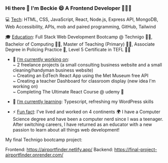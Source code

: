 ### Hi there 👋 I'm Beckie 😄 A Frontend Developer 👨🏼‍💻
 

<!--
**BeckieMorton/BeckieMorton** is a ✨ _special_ ✨ repository because its `README.md` (this file) appears on your GitHub profile. -->

💻 <ins>Tech</ins>: HTML, CSS, JavaScript, React, Node.js, Express API, MongoDB, Web Accessibility, APIs, mob and paired programming, GitHub, Tailwind


🎓 <ins>Education</ins>: Full Stack Web Development Bootcamp @ Technigo 👩‍💻, Bachelor of Computing 👩‍💻,  Master of Teaching (Primary) 👩‍🏫, Associate Degree in Policing Practice 👮, Level 5 Certificate in TEFL 👩‍🏫


- 🔭 <ins>I’m currently working on</ins>:<br>
    ~ 2 freelance projects (a small consulting business website and a small cleaning/handyman business website)<br>
    ~ Creating an EdTech React App using the Met Museum free API<br>
    ~ Creating a teacher Dashboard for classroom display (new idea I'm working on)<br>
    ~ Completing The Ultimate React Course @ udemy 🤩<br>
  
- 🌱 <ins>I’m currently learning</ins>: Typescript, refreshing my WordPress skills
  
- ⚡ <ins>Fun fact</ins>: I've lived and worked on 4 continents 🌍 I have a Computer Science degree and have been a computer nerd since I was a teenager. After switching careers, I have returned as an educator with a new passion to learn about all things web development!


My final Technigo bootcamp project: 

Frontend: https://airportfinder.netlify.app/
Backend: https://final-project-airportfinder.onrender.com/


